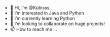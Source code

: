- 👋 Hi, I’m @Kubisss
- 👀 I’m interested in Java and Python
- 🌱 I’m currently learning Python
- 💞️ I’m looking to collaborate on huge projects!
- 📫 How to reach me ...

<!---
Kubisss/Kubisss is a ✨ special ✨ repository because its `README.md` (this file) appears on your GitHub profile.
You can click the Preview link to take a look at your changes.
--->
